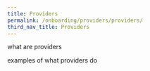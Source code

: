 ```yaml
---
title: Providers
permalink: /onboarding/providers/providers/
third_nav_title: Providers
---
```


what are providers

examples of what providers do
